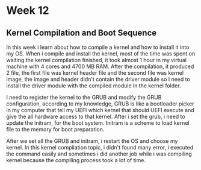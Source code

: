 # Week 12

## Kernel Compilation and Boot Sequence

In this week i learn about how to compile a kernel and how to install it into my OS. When i compile and install the kernel, most of the time was spent on waiting the kernel compilation finished, it took almost 1 hour in my virtual machine with 4 cores and 4700 MB RAM. After the compilation, it produced 2 file, the first file was kernel header file and the second file was kernel image, the image and header didn't contain the driver module so I need to install the driver module with the compiled module in the kernel folder.

I need to register the kernel to the GRUB and modify the GRUB configuration, according to my knowledge, GRUB is like a bootloader picker in my computer that tell my UEFI which kernel that should UEFI execute and give the all hardware access to that kernel. After i set the grub, i need to update the initram, for the boot system.  Initram is a scheme to load kernel file to the memory for boot preparation.

After we set all the GRUB and initram, i restart the OS and choose my kernel. In this kernel compilation topic, i didn't found many error, i executed the command easily and sometimes i did another job while i was compiling kernel because the compiling process took a lot of time.

